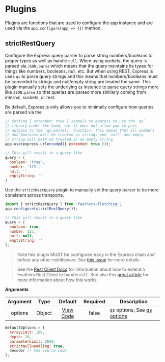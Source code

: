 # Plugins

Plugins are functions that are used to configure the app instance and are used via the `app.configure(app => {})` method.

## strictRestQuery

Configure the Express query parser to parse string numbers/booleans to proper types as well as handle `null`. When using sockets, the query is parsed via `JSON.parse` which means that the query maintains its types for things like numbers, booleans, null, etc. But when using REST, Express.js uses `qs` to parse query strings and this means that numbers/booleans must be converted to strings and null/empty string are treated the same. This plugin manually sets the underlying `qs` instance to parse query strings more like `JSON.parse` so that queries are parsed more similarly coming from internal, sockets, or rest.

By default, Express.js only allows you to minimally configure how queries are parsed via the

```js
// Setting { extended: true } signals to express to use the `qs`
// library under the hood, but it does not allow you to pass
// options to the `qs.parse()` function. This means that all numbers
// and booleans will be treated as strings and `null` and empty
// string will both be treated as an empty string
app.use(express.urlencoded({ extended: true }));

// This will result in a query like
query = {
  boolean: 'true',
  number: '123',
  null: ''
  emptyString: ''
}
```

Use the `strictRestQuery` plugin to manually set the query parser to be more consistent across transports.

```js
import { strictRestQuery } from 'feathers-fletching';
app.configure(strictRestQuery());

// This will result in a query like
query = {
  boolean: true,
  number: 123,
  null: null,
  emptyString: ''
};
```

> Note this plugin MUST be configured early in the Express chain and before any other middleware. See [this issue](https://github.com/expressjs/express/issues/3454) for more details

> See the [Rest Client Docs](https://docs.feathersjs.com/api/client/rest.html#extending-rest-clients) for information about how to extend a Feathers Rest Client to handle `null`. See also this [great article](https://mattchaffe.uk/posts/feathersjs-rest-queries-with-null) for more information about how this works.

**Arguments**

| Argument |  Type  |                                                   Default                                                   | Required | Description                                                                  |
| :------: | :----: | :---------------------------------------------------------------------------------------------------------: | :------: | ---------------------------------------------------------------------------- |
| options  | Object | [View Code](https://github.com/daddywarbucks/feathers-fletching/blob/master/src/plugins/strictRestQuery.js) |  false   | `qs` options, See [qs options](https://github.com/ljharb/qs#parsing-objects) |

```js
defaultOptions = {
  arrayLimit: 100,
  depth: 20,
  parameterLimit: 2000,
  strictNullHandling: true,
  decoder // See source code
};
```
